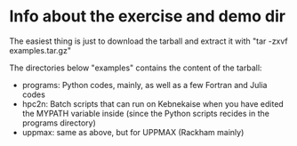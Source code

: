 # Info about the exercise and demo dir

The easiest thing is just to download the tarball and extract it with "tar -zxvf examples.tar.gz"

The directories below "examples" contains the content of the tarball:

- programs: Python codes, mainly, as well as a few Fortran and Julia codes
- hpc2n: Batch scripts that can run on Kebnekaise when you have edited the MYPATH variable inside (since the Python scripts recides in the programs directory)
- uppmax: same as above, but for UPPMAX (Rackham mainly) 

